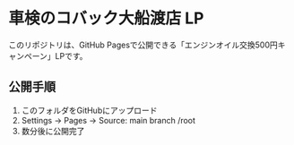 # 車検のコバック大船渡店 LP

このリポジトリは、GitHub Pagesで公開できる「エンジンオイル交換500円キャンペーン」LPです。

## 公開手順
1. このフォルダをGitHubにアップロード
2. Settings → Pages → Source: main branch /root
3. 数分後に公開完了
